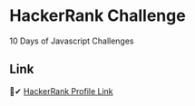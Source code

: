 # HackerRank Challenge
10 Days of Javascript  Challenges


## Link
🔽✔
[HackerRank Profile Link](https://www.hackerrank.com/mehmet_boz1)
